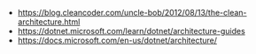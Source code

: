 

- https://blog.cleancoder.com/uncle-bob/2012/08/13/the-clean-architecture.html
- https://dotnet.microsoft.com/learn/dotnet/architecture-guides
- https://docs.microsoft.com/en-us/dotnet/architecture/

